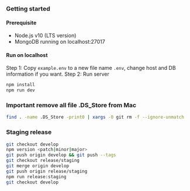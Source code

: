 ### Getting started

#### Prerequisite
- Node.js v10 (LTS version)
- MongoDB running on localhost:27017

#### Run on localhost
Step 1: Copy `example.env` to a new file name `.env`, change host and DB information if you want.
Step 2: Run server
```bash
npm install
npm run dev
```

### Important remove all file .DS_Store from Mac
```bash
find . -name .DS_Store -print0 | xargs -0 git rm -f --ignore-unmatch
```

### Staging release
```bash
git checkout develop
npm version <patch|minor|major>
git push origin develop && git push --tags
git checkout release/staging
git merge origin develop
git push origin release/staging
npm run release:staging
git checkout develop
```
